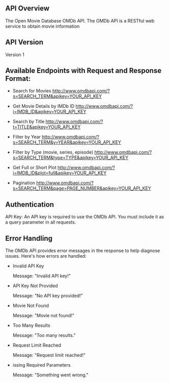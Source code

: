 ## API Overview

The Open Movie Database OMDb API.
The OMDb API is a RESTful web service to obtain movie information

## API Version

Version 1

## Available Endpoints with Request and Response Format:

- Search for Movies
  http://www.omdbapi.com/?s=SEARCH_TERM&apikey=YOUR_API_KEY

- Get Movie Details by IMDb ID
  http://www.omdbapi.com/?i=IMDB_ID&apikey=YOUR_API_KEY

- Search by Title
  http://www.omdbapi.com/?t=TITLE&apikey=YOUR_API_KEY

- Filter by Year
  http://www.omdbapi.com/?s=SEARCH_TERM&y=YEAR&apikey=YOUR_API_KEY

- Filter by Type (movie, series, episode)
  http://www.omdbapi.com/?s=SEARCH_TERM&type=TYPE&apikey=YOUR_API_KEY

- Get Full or Short Plot
  http://www.omdbapi.com/?i=IMDB_ID&plot=full&apikey=YOUR_API_KEY

- Pagination
  http://www.omdbapi.com/?s=SEARCH_TERM&page=PAGE_NUMBER&apikey=YOUR_API_KEY

## Authentication

API Key:
An API key is required to use the OMDb API. You must include it as a query parameter in all requests.

## Error Handling

The OMDb API provides error messages in the response to help diagnose issues. Here's how errors are handled:

- Invalid API Key

  Message: "Invalid API key!"

- API Key Not Provided

  Message: "No API key provided!"

- Movie Not Found

  Message: "Movie not found!"

- Too Many Results

  Message: "Too many results."

- Request Limit Reached

  Message: "Request limit reached!"

- issing Required Parameters

  Message: "Something went wrong."
